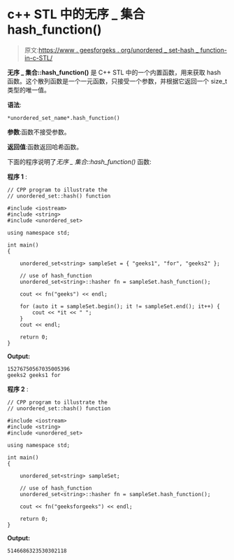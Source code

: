# c++ STL 中的无序 _ 集合 hash_function()

> 原文:[https://www . geesforgeks . org/unordered _ set-hash _ function-in-c-STL/](https://www.geeksforgeeks.org/unordered_set-hash_function-in-c-stl/)

**无序 _ 集合::hash_function()** 是 C++ STL 中的一个内置函数，用来获取 hash 函数。这个散列函数是一个一元函数，只接受一个参数，并根据它返回一个 size_t 类型的唯一值。

**语法**:

```
*unordered_set_name*.hash_function()
```

**参数**:函数不接受参数。

**返回值**:函数返回哈希函数。

下面的程序说明了*无序 _ 集合::hash_function()* 函数:

**程序 1** :

```
// CPP program to illustrate the
// unordered_set::hash() function

#include <iostream>
#include <string>
#include <unordered_set>

using namespace std;

int main()
{

    unordered_set<string> sampleSet = { "geeks1", "for", "geeks2" };

    // use of hash_function
    unordered_set<string>::hasher fn = sampleSet.hash_function();

    cout << fn("geeks") << endl;

    for (auto it = sampleSet.begin(); it != sampleSet.end(); it++) {
        cout << *it << " ";
    }
    cout << endl;

    return 0;
}
```

**Output:**

```
15276750567035005396
geeks2 geeks1 for

```

**程序 2** :

```
// CPP program to illustrate the
// unordered_set::hash() function

#include <iostream>
#include <string>
#include <unordered_set>

using namespace std;

int main()
{

    unordered_set<string> sampleSet;

    // use of hash_function
    unordered_set<string>::hasher fn = sampleSet.hash_function();

    cout << fn("geeksforgeeks") << endl;

    return 0;
}
```

**Output:**

```
5146686323530302118

```